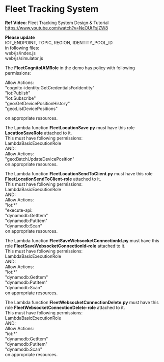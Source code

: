 <h1>Fleet Tracking System</h1>

**Ref Video**: Fleet Tracking System Design & Tutorial<br>
https://www.youtube.com/watch?v=NeOUtFsjZW8<br>

**Please update**<br> 
IOT_ENDPOINT, TOPIC, REGION, IDENTITY_POOL_ID<br>
in following files: <br>
web/js/index.js<br>
web/js/simulator.js<br> 

The **FleetCognitoIAMRole** in the demo has policy with following permissions:

Allow Actions:<br> 
"cognito-identity:GetCredentialsForIdentity" <br> 
"iot:Publish"<br> 
"iot:Subscribe" <br> 
"geo:GetDevicePositionHistory" <br> 
"geo:ListDevicePositions"<br> 

on appropriate resources. 

The Lambda function **FleetLocationSave.py** must have this role **LocationSaveRole** attached to it.<br>
This must have following permissions:<br>
LambdaBasicExecutionRole<br>
AND:<br>
Allow Actions:<br> 
"geo:BatchUpdateDevicePosition" <br> 
on appropriate resources. 

The Lambda function **FleetLocationSendToClient.py** must have this role **FleetLocationSendToClient-role** attached to it.<br>
This must have following permissions:<br>
LambdaBasicExecutionRole<br>
AND:<br>
Allow Actions:<br> 
"iot:*" <br> 
"execute-api: <br> 
"dynamodb:GetItem" <br>
"dynamodb:PutItem" <br>
"dynamodb:Scan" <br>
on appropriate resources. 

The Lambda function **FleetSaveWebsocketConnectionId.py** must have this role **FleetSaveWebsocketConnectionId-role** attached to it.<br>
This must have following permissions:<br>
LambdaBasicExecutionRole<br>
AND:<br>
Allow Actions:<br> 
"iot:*" <br> 
"dynamodb:GetItem" <br>
"dynamodb:PutItem" <br>
"dynamodb:Scan" <br>
on appropriate resources. 

The Lambda function **FleetWebsocketConnectionDelete.py** must have this role **FleetWebsocketConnectionDelete-role** attached to it.<br>
This must have following permissions:<br>
LambdaBasicExecutionRole<br>
AND:<br>
Allow Actions:<br> 
"iot:*" <br> 
"dynamodb:GetItem" <br>
"dynamodb:PutItem" <br>
"dynamodb:Scan" <br>
on appropriate resources. 
